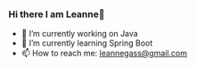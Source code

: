 ### Hi there I am Leanne👋
- 🔭 I’m currently working on Java 
- 🌱 I’m currently learning Spring Boot
- 📫 How to reach me: leannegass@gmail.com
